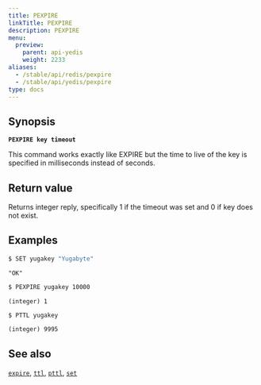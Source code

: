 ```yaml
---
title: PEXPIRE
linkTitle: PEXPIRE
description: PEXPIRE
menu:
  preview:
    parent: api-yedis
    weight: 2233
aliases:
  - /stable/api/redis/pexpire
  - /stable/api/yedis/pexpire
type: docs
---
```


## Synopsis

**`PEXPIRE key timeout`**

This command works exactly like EXPIRE but the time to live of the key is specified in milliseconds instead of seconds.

## Return value

Returns integer reply, specifically 1 if the timeout was set and 0 if key does not exist.

## Examples

```sh
$ SET yugakey "Yugabyte"
```

```
"OK"
```

```sh
$ PEXPIRE yugakey 10000
```

```
(integer) 1
```

```sh
$ PTTL yugakey
```

```
(integer) 9995
```

## See also

[`expire`](../expire/), [`ttl`](../ttl/), [`pttl`](../pttl/), [`set`](../set/)
